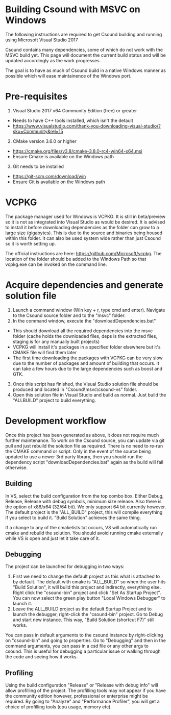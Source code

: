 # Building Csound with MSVC on Windows
The following instructions are required to get Csound building and running using Microsoft Visual Studio 2017

Csound contains many dependencies, some of which do not work with the MSVC build yet. This page will document the current build status and will be updated accordingly as the work progresses. 

The goal is to have as much of Csound build in a native Windows manner as possible which will ease maintainence of the Windows port.

# Pre-requisites
1. Visual Studio 2017 x64 Community Edition (free) or greater 
  * Needs to have C++ tools installed, which isn't the detault
  * https://www.visualstudio.com/thank-you-downloading-visual-studio/?sku=Community&rel=15
2. CMake version 3.6.0 or higher
  * https://cmake.org/files/v3.8/cmake-3.8.0-rc4-win64-x64.msi
  * Ensure Cmake is available on the Windows path
3. Git needs to be installed 
  * https://git-scm.com/download/win
  * Ensure Git is available on the Windows path

# VCPKG 
The package manager used for Windows is VCPKG. It is still in beta/preview so it is not as integrated into Visual Studio as would be desired. It is advised to install it before downloading dependencies as the folder can grow to a large size (gigabytes). This is due to the source and binaries being housed within this folder. It can also be used system wide rather than just Csound so it is worth setting up.

The official instructions are here: https://github.com/Microsoft/vcpkg. The location of the folder should be added to the Windows Path so that vcpkg.exe can be invoked on the command line.

# Acquire dependencies and generate solution file
1. Launch a command window (Win key + r, type cmd and enter). Navigate to the Csound source folder and to the "msvc" folder.
2. In the command window, execute the "downloadDependencies.bat" 
  * This should download all the required dependencies into the msvc folder (cache holds the downloaded files, deps is the extracted files, staging is for any manually built projects)
  * VCPKG will install it's packages in a specified folder elsewhere but it's CMAKE file will find them later
  * The first time downloading the packages with VCPKG can be very slow due to the number of packages and amount of building that occurs. It can take a few hours due to the large dependencies such as boost and GTK.
3. Once this script has finished, the Visual Studio solution file should be produced and located in "Csound\msvc\csound-vs" folder.
4. Open this solution file in Visual Studio and build as normal. Just build the "ALLBUILD" project to build everything.

# Development workflow
Once this project has been generated as above, it does not require much further maintenance. To work on the Csound source, you can update via git pull and just rebuild the solution file as required. There is no need to re-run the CMAKE command or script. Only in the event of the source being updated to use a newer 3rd party library, then you should run the dependency script "downloadDependencies.bat" again as the build will fail otherwise.

## Building 
In VS, select the build configuration from the top combo box. Either Debug, Release, Release with debug symbols, minimum size release. Also there is the option of x86/x64 (32/64 bit). We only support 64 bit currently however. The default project is the "ALL_BUILD" project, this will compile everything if you select to build it. "Build Solution" achieves the same thing. 

If a change to any of the cmakelists.txt occurs, VS will automatically run cmake and rebuild the solution. You should avoid running cmake externally while VS is open and just let it take care of it.

## Debugging 
The project can be launched for debugging in two ways:
1. First we need to change the default project as this what is attached to by default. The default with cmake is "ALL_BUILD" so when the user hits "Build Solution", it will build this project and indirectly, everything else. Right click the "csound-bin" project and click "Set As Startup Project". You can now select the green play button "Local Windows Debugger" to launch it. 
2. Leave the ALL_BUILD project as the default Startup Project and to launch the debugger, right-click the "csound-bin" project. Go to Debug and start new instance. This way, "Build Solution (shortcut F7)" still works.

You can pass in default arguments to the csound instance by right-clicking on "csound-bin" and going to properties. Go to "Debugging" and then in the command arguments, you can pass in a csd file or any other args to csound. This is useful for debugging a particular issue or walking through the code and seeing how it works.

## Profiling
Using the build configuration "Release" or "Release with debug info" will allow profilling of the project. The profilling tools may not appear if you have the community edition however, professional or enterprise might be required. By going to "Analyze" and "Performance Profiler", you will get a choice of profilling tools (cpu usage, memory etc).